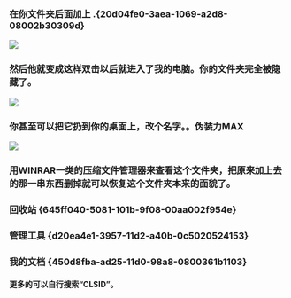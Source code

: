 ### 在你文件夹后面加上 .{20d04fe0-3aea-1069-a2d8-08002b30309d}
![](https://pic1.zhimg.com/80/e05354cc096ca8ef1f4d19ac36f5aa71_hd.jpg)
### 然后他就变成这样双击以后就进入了我的电脑。你的文件夹完全被隐藏了。
![](https://pic3.zhimg.com/80/cbae744b6488fb8f6cb11ac15ef8966b_hd.jpg)
### 你甚至可以把它扔到你的桌面上，改个名字。。伪装力MAX
![](https://pic4.zhimg.com/80/57aec496face2e73f607bf1e7c2d72a4_hd.jpg)
### 用WINRAR一类的压缩文件管理器来查看这个文件夹，把原来加上去的那一串东西删掉就可以恢复这个文件夹本来的面貌了。
### 回收站 {645ff040-5081-101b-9f08-00aa002f954e}
### 管理工具 {d20ea4e1-3957-11d2-a40b-0c5020524153}
### 我的文档 {450d8fba-ad25-11d0-98a8-0800361b1103}
#### 更多的可以自行搜索“CLSID”。